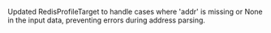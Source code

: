 Updated RedisProfileTarget to handle cases where 'addr' is missing or None in the input data, preventing errors during address parsing.
